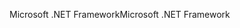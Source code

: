 <span data-ttu-id="21b64-101">Microsoft .NET Framework</span><span class="sxs-lookup"><span data-stu-id="21b64-101">Microsoft .NET Framework</span></span>